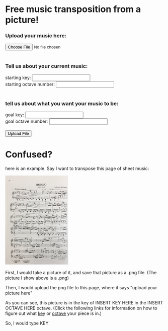 # Free music transposition from a picture!

<form action="upload.php" method="post" enctype="multipart/form-data">
    <h3>Upload your music here:</h3>
    <input name="fileToUpload" type="file" /><br />
    <br>
    <h3>Tell us about your current music: </h3>
    starting key: <input type="text" name="endkey"><br>
    starting octave number: <input type="text" name="endoctave"><br>
    <br>
    <h3>tell us about what you want your music to be: </h3>
    goal key: <input type="text" name="endkey"><br>
    goal octave number: <input type="text" name="endoctave"><br>
    <br>
    <input type="submit" value="Upload File" />
</form>



# Confused?

here is an example. Say I want to transpose this page of sheet music: 




<img src="beet.png" width="200"/> 
 
First, I would take a picture of it, and save that picture as a 
.png file. (The picture I show above is a .png)

Then, I would upload the png file to this page, where it says "upload your picture here"

As you can see, 
this picture is in the key of INSERT KEY HERE 
in the INSERT OCTAVE HERE octave. 
(Click the following links for information on how to figure out what 
[key](https://www.themusicalear.com/how-to-identify-key-signatures/) 
or 
[octave](http://slideplayer.com/2815825/10/images/16/Note+Names+and+Frequencies.jpg)
 your piece is in.)

So, I would type KEY 